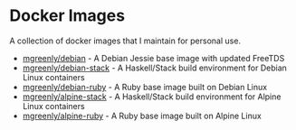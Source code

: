 # Docker Images

A collection of docker images that I maintain for personal use.

  * [mgreenly/debian](https://hub.docker.com/r/mgreenly/debian/) - A Debian Jessie base image with updated FreeTDS
  * [mgreenly/debian-stack](https://hub.docker.com/r/mgreenly/debian-stack/) - A Haskell/Stack build environment for Debian Linux containers
  * [mgreenly/debian-ruby](https://hub.docker.com/r/mgreenly/debian-ruby/) - A Ruby base image built on Debian Linux
  * [mgreenly/alpine-stack](https://hub.docker.com/r/mgreenly/alpine-stack/) - A Haskell/Stack build environment for Alpine Linux containers
  * [mgreenly/alpine-ruby](https://hub.docker.com/r/mgreenly/alpine-ruby/) - A Ruby base image built on Alpine Linux
